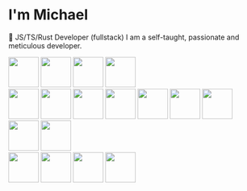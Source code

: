 # I'm Michael 
🌟 JS/TS/Rust Developer (fullstack)
I am a self-taught, passionate and meticulous developer.

<div>
  <img src="https://cdn.jsdelivr.net/gh/devicons/devicon@latest/icons/javascript/javascript-original.svg" width="60px" height="60px" />
  <img src="https://cdn.jsdelivr.net/gh/devicons/devicon@latest/icons/typescript/typescript-original.svg" width="60px" height="60px" />
  <img src="https://cdn.jsdelivr.net/gh/devicons/devicon@latest/icons/rust/rust-original.svg" width="60px" height="60px" />
 <img src="https://cdn.jsdelivr.net/gh/devicons/devicon@latest/icons/python/python-original.svg" width="60px" height="60px" />
</div>
<div>
 <img src="https://cdn.jsdelivr.net/gh/devicons/devicon@latest/icons/nodejs/nodejs-original-wordmark.svg" width="60px" height="60px" />
 <img src="https://cdn.jsdelivr.net/gh/devicons/devicon@latest/icons/bun/bun-original.svg" width="60px" height="60px" />
 <img src="https://cdn.jsdelivr.net/gh/devicons/devicon@latest/icons/vuejs/vuejs-original.svg" width="60px" height="60px" />
 <img src="https://cdn.jsdelivr.net/gh/devicons/devicon@latest/icons/react/react-original.svg" width="60px" height="60px" />
 <img src="https://cdn.jsdelivr.net/gh/devicons/devicon@latest/icons/postgresql/postgresql-original.svg" width="60px" height="60px" />
 <img src="https://cdn.jsdelivr.net/gh/devicons/devicon@latest/icons/mongodb/mongodb-original.svg" width="60px" height="60px" />
 <img src="https://cdn.jsdelivr.net/gh/devicons/devicon@latest/icons/googlecloud/googlecloud-original.svg" width="60px" height="60px" />
 <img src="https://cdn.jsdelivr.net/gh/devicons/devicon@latest/icons/cloudflareworkers/cloudflareworkers-original.svg" width="60px" height="60px" />
 <img src="https://cdn.jsdelivr.net/gh/devicons/devicon@latest/icons/supabase/supabase-original.svg" width="60px" height="60px" />
</div>
<div>
 <img src="https://cdn.jsdelivr.net/gh/devicons/devicon@latest/icons/linux/linux-original.svg" width="60px" height="60px" />
 <img src="https://cdn.jsdelivr.net/gh/devicons/devicon@latest/icons/git/git-original.svg" width="60px" height="60px" />
 <img src="https://cdn.jsdelivr.net/gh/devicons/devicon@latest/icons/github/github-original.svg" width="60px" height="60px" />
 <img src="https://cdn.jsdelivr.net/gh/devicons/devicon@latest/icons/vscode/vscode-original.svg" width="60px" height="60px" />
</div>

